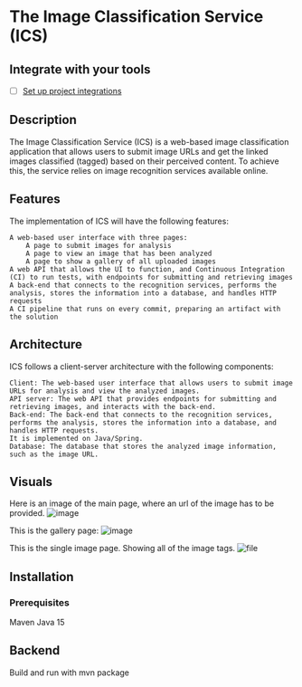 # The Image Classification Service (ICS)

## Integrate with your tools

- [ ] [Set up project integrations](https://gitlab-talentboost.vmware.com/mmtashkova/ics1/-/settings/integrations)

## Description
The Image Classification Service (ICS) is a web-based image classification application that allows users to submit image URLs and get the linked images classified (tagged) based on their perceived content. To achieve this, the service relies on image recognition services available online.

## Features

The implementation of ICS will have the following features:

    A web-based user interface with three pages:
        A page to submit images for analysis
        A page to view an image that has been analyzed
        A page to show a gallery of all uploaded images
    A web API that allows the UI to function, and Continuous Integration (CI) to run tests, with endpoints for submitting and retrieving images
    A back-end that connects to the recognition services, performs the analysis, stores the information into a database, and handles HTTP requests
    A CI pipeline that runs on every commit, preparing an artifact with the solution
    
## Architecture

ICS follows a client-server architecture with the following components:

    Client: The web-based user interface that allows users to submit image URLs for analysis and view the analyzed images.
    API server: The web API that provides endpoints for submitting and retrieving images, and interacts with the back-end.
    Back-end: The back-end that connects to the recognition services, performs the analysis, stores the information into a database, and handles HTTP requests.
    It is implemented on Java/Spring.
    Database: The database that stores the analyzed image information, such as the image URL.

## Visuals

Here is an image of the main page, where an url of the image has to be provided.
![image](https://user-images.githubusercontent.com/67580071/228500710-7a72cb8d-3f01-48d3-99ea-010dc5ea1c86.png)

This is the gallery page:
![image](https://user-images.githubusercontent.com/67580071/228501429-23edd87b-5e22-4fae-85b4-35cd4e69af33.png)

This is the single image page. Showing all of the image tags.
![file](https://user-images.githubusercontent.com/67580071/228502715-db8ff83f-62ab-4ace-9700-177a55b80d75.png)


## Installation

### Prerequisites
 Maven
 Java 15

## Backend
Build and run with mvn package 

